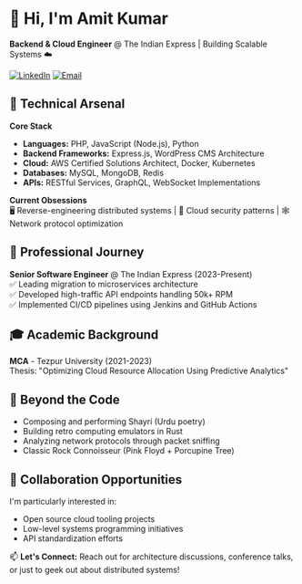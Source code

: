 # 👋 Hi, I'm Amit Kumar
**Backend & Cloud Engineer** @ The Indian Express | Building Scalable Systems ☁️

[![LinkedIn](https://img.shields.io/badge/LinkedIn-Connect-blue)](https://www.linkedin.com/in/yourprofile)
[![Email](https://img.shields.io/badge/Email-Contact%20Me-red)](mailto:your.email@example.com)

## 🔧 Technical Arsenal
**Core Stack**
- **Languages:** PHP, JavaScript (Node.js), Python
- **Backend Frameworks:** Express.js, WordPress CMS Architecture
- **Cloud:** AWS Certified Solutions Architect, Docker, Kubernetes
- **Databases:** MySQL, MongoDB, Redis
- **APIs:** RESTful Services, GraphQL, WebSocket Implementations

**Current Obsessions**  
🖥️ Reverse-engineering distributed systems | 🔐 Cloud security patterns | 🕸️ Network protocol optimization

## 🏢 Professional Journey
**Senior Software Engineer** @ The Indian Express (2023-Present)  
✅ Leading migration to microservices architecture  
✅ Developed high-traffic API endpoints handling 50k+ RPM  
✅ Implemented CI/CD pipelines using Jenkins and GitHub Actions

## 🎓 Academic Background
**MCA** - Tezpur University (2021-2023)  
Thesis: "Optimizing Cloud Resource Allocation Using Predictive Analytics"

## 🎸 Beyond the Code
- Composing and performing Shayri (Urdu poetry)
- Building retro computing emulators in Rust
- Analyzing network protocols through packet sniffing
- Classic Rock Connoisseur (Pink Floyd + Porcupine Tree)

## 🤝 Collaboration Opportunities
I'm particularly interested in:
- Open source cloud tooling projects
- Low-level systems programming initiatives
- API standardization efforts

📫 **Let's Connect:** Reach out for architecture discussions, conference talks, or just to geek out about distributed systems!
